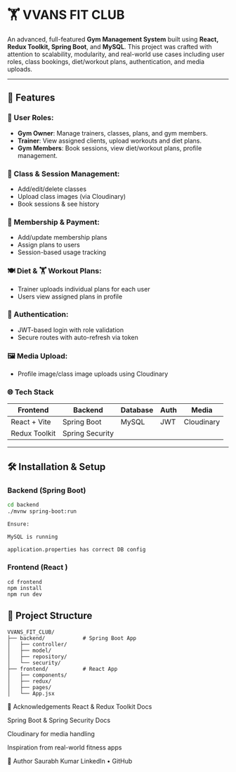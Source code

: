 # 🏋️ VVANS FIT CLUB

An advanced, full-featured **Gym Management System** built using **React, Redux Toolkit, Spring Boot**, and **MySQL**. This project was crafted with attention to scalability, modularity, and real-world use cases including user roles, class bookings, diet/workout plans, authentication, and media uploads.

---

## 🚀 Features

### 👥 User Roles:
- **Gym Owner**: Manage trainers, classes, plans, and gym members.
- **Trainer**: View assigned clients, upload workouts and diet plans.
- **Gym Members**: Book sessions, view diet/workout plans, profile management.

### 📅 Class & Session Management:
- Add/edit/delete classes
- Upload class images (via Cloudinary)
- Book sessions & see history

### 🧾 Membership & Payment:
- Add/update membership plans
- Assign plans to users
- Session-based usage tracking

### 🍽️ Diet & 🏋️ Workout Plans:
- Trainer uploads individual plans for each user
- Users view assigned plans in profile

### 🔐 Authentication:
- JWT-based login with role validation
- Secure routes with auto-refresh via token

### 🖼️ Media Upload:
- Profile image/class image uploads using Cloudinary

### 🌐 Tech Stack

| Frontend     | Backend       | Database | Auth | Media |
|--------------|---------------|----------|------|-------|
| React + Vite | Spring Boot   | MySQL    | JWT  | Cloudinary |
| Redux Toolkit| Spring Security|          |      |       |

---


## 🛠️ Installation & Setup

### Backend (Spring Boot)

```bash
cd backend
./mvnw spring-boot:run

Ensure:

MySQL is running

application.properties has correct DB config
```
### Frontend (React )
```
cd frontend
npm install
npm run dev
```

## 📂 Project Structure

```
VVANS_FIT_CLUB/
├── backend/            # Spring Boot App
│   ├── controller/
│   ├── model/
│   ├── repository/
│   └── security/
├── frontend/           # React App
│   ├── components/
│   ├── redux/
│   ├── pages/
│   └── App.jsx

```
🤝 Acknowledgements
React & Redux Toolkit Docs

Spring Boot & Spring Security Docs

Cloudinary for media handling

Inspiration from real-world fitness apps

🙌 Author
Saurabh Kumar
LinkedIn • GitHub
